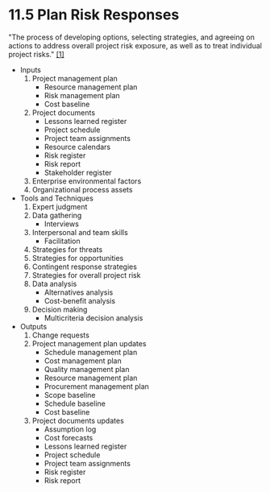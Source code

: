 # 11.5 Plan Risk Responses

"The process of developing options, selecting strategies, and agreeing on
actions to address overall project risk exposure, as well as to treat individual
project risks." [[1]](../home.md#references)

- Inputs
  1. Project management plan
     - Resource management plan
     - Risk management plan
     - Cost baseline
  2. Project documents
     - Lessons learned register
     - Project schedule
     - Project team assignments
     - Resource calendars
     - Risk register
     - Risk report
     - Stakeholder register
  3. Enterprise environmental factors
  4. Organizational process assets
- Tools and Techniques
  1. Expert judgment
  2. Data gathering
     - Interviews
  3. Interpersonal and team skills
     - Facilitation
  4. Strategies for threats
  5. Strategies for opportunities
  6. Contingent response strategies
  7. Strategies for overall project risk
  8. Data analysis
     - Alternatives analysis
     - Cost-benefit analysis
  9. Decision making
     - Multicriteria decision analysis
- Outputs
  1. Change requests
  2. Project management plan updates
     - Schedule management plan
     - Cost management plan
     - Quality management plan
     - Resource management plan
     - Procurement management plan
     - Scope baseline
     - Schedule baseline
     - Cost baseline
  3. Project documents updates
     - Assumption log
     - Cost forecasts
     - Lessons learned register
     - Project schedule
     - Project team assignments
     - Risk register
     - Risk report

